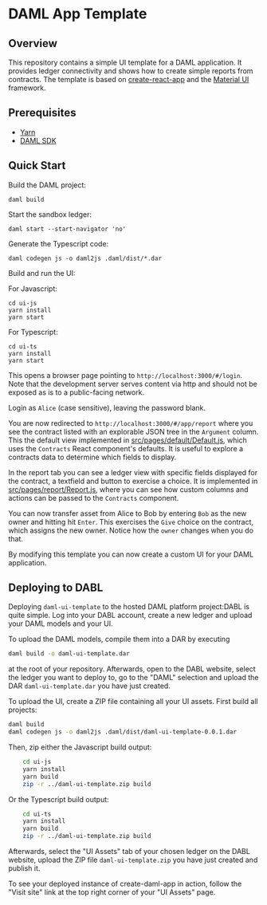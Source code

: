 # DAML App Template

## Overview

This repository contains a simple UI template for a DAML application. It provides ledger connectivity and shows how to create simple reports from contracts. The template is based on [create-react-app](https://github.com/facebook/create-react-app) and the [Material UI](https://material-ui.com/) framework.

## Prerequisites

* [Yarn](https://yarnpkg.com/lang/en/docs/install/)
* [DAML SDK](https://docs.daml.com/getting-started/installation.html)

## Quick Start

Build the DAML project:

    daml build

Start the sandbox ledger:

    daml start --start-navigator 'no'

Generate the Typescript code:

    daml codegen js -o daml2js .daml/dist/*.dar

Build and run the UI:

For Javascript:

    cd ui-js
    yarn install
    yarn start

For Typescript:

    cd ui-ts
    yarn install
    yarn start

This opens a browser page pointing to `http://localhost:3000/#/login`. Note that the development server serves content via http and should not be exposed as is to a public-facing network.

Login as `Alice` (case sensitive), leaving the password blank.

You are now redirected to `http://localhost:3000/#/app/report` where you see the contract listed with an explorable JSON tree in the `Argument` column. This the default view implemented in [src/pages/default/Default.js](src/pages/Default.js), which uses the `Contracts` React component's defaults. It is useful to explore a contracts data to determine which fields to display.

In the report tab you can see a ledger view with specific fields displayed for the contract, a textfield and button to exercise a choice. It is implemented in [src/pages/report/Report.js](src/pages/report/Report.js), where you can see how custom columns and actions can be passed to the `Contracts` component.

You can now transfer asset from Alice to Bob by entering `Bob` as the new owner and hitting hit `Enter`. This exercises the `Give` choice on the contract, which assigns the new owner. Notice how the `owner` changes when you do that.

By modifying this template you can now create a custom UI for your DAML application.

## Deploying to DABL

Deploying `daml-ui-template` to the hosted DAML platform project:DABL is quite simple. Log into your DABL account, create a new ledger and upload your DAML models and your UI.

To upload the DAML models, compile them into a DAR by executing

```bash
daml build -o daml-ui-template.dar
```

at the root of your repository. Afterwards, open to the DABL website, select the ledger you want to deploy to, go to the "DAML" selection and upload the DAR `daml-ui-template.dar` you have just created.

To upload the UI, create a ZIP file containing all your UI assets. First build all projects:

```bash
daml build
daml codegen js -o daml2js .daml/dist/daml-ui-template-0.0.1.dar
```

Then, zip either the Javascript build output:

```bash
    cd ui-js
    yarn install
    yarn build
    zip -r ../daml-ui-template.zip build
```

Or the Typescript build output:

```bash
    cd ui-ts
    yarn install
    yarn build
    zip -r ../daml-ui-template.zip build
```

Afterwards, select the "UI Assets" tab of your chosen ledger on the DABL website, upload the ZIP file `daml-ui-template.zip` you have just created and publish it.

To see your deployed instance of create-daml-app in action, follow the "Visit site" link at the top right corner of your "UI Assets" page.
